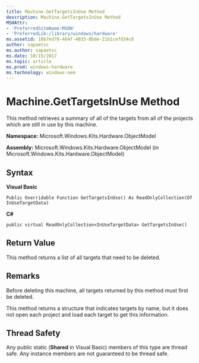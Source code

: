 ```yaml
---
title: Machine.GetTargetsInUse Method
description: Machine.GetTargetsInUse Method
MSHAttr:
- 'PreferredSiteName:MSDN'
- 'PreferredLib:/library/windows/hardware'
ms.assetid: 18b7ed78-464f-4033-8bde-21b1cefd34c6
author: sapaetsc
ms.author: sapaetsc
ms.date: 10/15/2017
ms.topic: article
ms.prod: windows-hardware
ms.technology: windows-oem
---
```


# Machine.GetTargetsInUse Method


This method retrieves a summary of all of the targets from all of the projects which are still in use by this machine.

**Namespace:** Microsoft.Windows.Kits.Hardware.ObjectModel

**Assembly:** Microsoft.Windows.Kits.Hardware.ObjectModel (in Microsoft.Windows.Kits.Hardware.ObjectModel)

## <span id="Syntax"></span><span id="syntax"></span><span id="SYNTAX"></span>Syntax


**Visual Basic**

`Public Overridable Function GetTargetsInUse() As ReadOnlyCollection(Of InUseTargetData)`

**C#**

`public virtual ReadOnlyCollection<InUseTargetData> GetTargetsInUse()`

## <span id="Return_Value"></span><span id="return_value"></span><span id="RETURN_VALUE"></span>Return Value


This method returns a list of all targets that need to be deleted.

## <span id="Remarks"></span><span id="remarks"></span><span id="REMARKS"></span>Remarks


Before deleting this machine, all targets returned by this method must first be deleted.

This method returns a structure that indicates targets by name, but it does not open each project and load each target to get this information.

## <span id="Thread_Safety"></span><span id="thread_safety"></span><span id="THREAD_SAFETY"></span>Thread Safety


Any public static (**Shared** in Visual Basic) members of this type are thread safe. Any instance members are not guaranteed to be thread safe.

 

 






